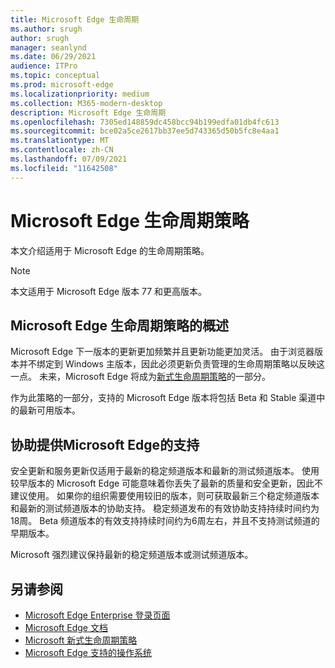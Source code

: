 ```yaml
---
title: Microsoft Edge 生命周期
ms.author: srugh
author: srugh
manager: seanlynd
ms.date: 06/29/2021
audience: ITPro
ms.topic: conceptual
ms.prod: microsoft-edge
ms.localizationpriority: medium
ms.collection: M365-modern-desktop
description: Microsoft Edge 生命周期
ms.openlocfilehash: 7305ed148859dc458bcc94b199edfa01db4fc613
ms.sourcegitcommit: bce02a5ce2617bb37ee5d743365d50b5fc8e4aa1
ms.translationtype: MT
ms.contentlocale: zh-CN
ms.lasthandoff: 07/09/2021
ms.locfileid: "11642508"
---
```

# <a name="microsoft-edge-lifecycle-policy"></a>Microsoft Edge 生命周期策略

本文介绍适用于 Microsoft Edge 的生命周期策略。

> [!NOTE]
> 本文适用于 Microsoft Edge 版本 77 和更高版本。

## <a name="overview-of-the-lifecycle-policy-for-microsoft-edge"></a>Microsoft Edge 生命周期策略的概述

Microsoft Edge 下一版本的更新更加频繁并且更新功能更加灵活。 由于浏览器版本并不绑定到 Windows 主版本，因此必须更新负责管理的生命周期策略以反映这一点。 未来，Microsoft Edge 将成为[新式生命周期策略](https://support.microsoft.com/help/30881/modern-lifecycle-policy)的一部分。

作为此策略的一部分，支持的 Microsoft Edge 版本将包括 Beta 和 Stable 渠道中的最新可用版本。

## <a name="assisted-support-availability-for-microsoft-edge"></a>协助提供Microsoft Edge的支持
安全更新和服务更新仅适用于最新的稳定频道版本和最新的测试频道版本。 使用较早版本的 Microsoft Edge 可能意味着你丢失了最新的质量和安全更新，因此不建议使用。 如果你的组织需要使用较旧的版本，则可获取最新三个稳定频道版本和最新的测试频道版本的协助支持。  稳定频道发布的有效协助支持持续时间约为18周。 Beta 频道版本的有效支持持续时间约为6周左右，并且不支持测试频道的早期版本。

Microsoft 强烈建议保持最新的稳定频道版本或测试频道版本。



## <a name="see-also"></a>另请参阅

- [Microsoft Edge Enterprise 登录页面](https://aka.ms/EdgeEnterprise)
- [Microsoft Edge 文档](./index.yml)
- [Microsoft 新式生命周期策略](https://support.microsoft.com/help/30881/modern-lifecycle-policy)
- [Microsoft Edge 支持的操作系统](./microsoft-edge-supported-operating-systems.md)